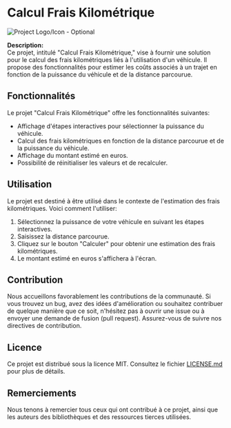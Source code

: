 # Calcul Frais Kilométrique

![Project Logo/Icon - Optional](link_to_your_logo_or_icon.png)

**Description:**  
Ce projet, intitulé "Calcul Frais Kilométrique," vise à fournir une solution pour le calcul des frais kilométriques liés à l'utilisation d'un véhicule. Il propose des fonctionnalités pour estimer les coûts associés à un trajet en fonction de la puissance du véhicule et de la distance parcourue.

## Fonctionnalités

Le projet "Calcul Frais Kilométrique" offre les fonctionnalités suivantes:

- Affichage d'étapes interactives pour sélectionner la puissance du véhicule.
- Calcul des frais kilométriques en fonction de la distance parcourue et de la puissance du véhicule.
- Affichage du montant estimé en euros.
- Possibilité de réinitialiser les valeurs et de recalculer.

## Utilisation

Le projet est destiné à être utilisé dans le contexte de l'estimation des frais kilométriques. Voici comment l'utiliser:

1. Sélectionnez la puissance de votre véhicule en suivant les étapes interactives.
2. Saisissez la distance parcourue.
3. Cliquez sur le bouton "Calculer" pour obtenir une estimation des frais kilométriques.
4. Le montant estimé en euros s'affichera à l'écran.

## Contribution

Nous accueillons favorablement les contributions de la communauté. Si vous trouvez un bug, avez des idées d'amélioration ou souhaitez contribuer de quelque manière que ce soit, n'hésitez pas à ouvrir une issue ou à envoyer une demande de fusion (pull request). Assurez-vous de suivre nos directives de contribution.

## Licence

Ce projet est distribué sous la licence MIT. Consultez le fichier [LICENSE.md](LICENSE.md) pour plus de détails.

## Remerciements

Nous tenons à remercier tous ceux qui ont contribué à ce projet, ainsi que les auteurs des bibliothèques et des ressources tierces utilisées.
